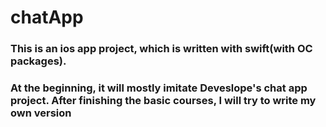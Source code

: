 # chatApp

### This is an ios app project, which is written with swift(with OC packages).
### At the beginning, it will mostly imitate Deveslope's chat app project. After finishing the basic courses, I will try to write my own version
